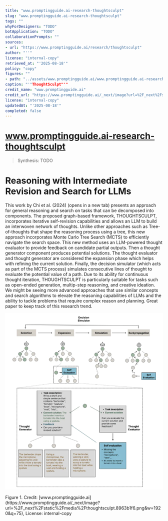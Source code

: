 ```yaml
---
title: "www.promptingguide.ai-research-thoughtsculpt"
slug: "www.promptingguide.ai-research-thoughtsculpt"
tags: ""
whyForDesigners: "TODO"
botApplication: "TODO"
collaborationPrompts: ""
sources:
- url: "https://www.promptingguide.ai/research/thoughtsculpt"
author: "''"
license: "internal-copy"
retrieved_at: "'2025-08-18'"
policy: "copy"
figures: ""
- path: "../assets/www.promptingguide.ai/www.promptingguide.ai-research-thoughtsculpt/45445da69bae.webp"
caption: "'"ThoughtSculpt"'"
credit_name: "www.promptingguide.ai"
credit_url: "https://www.promptingguide.ai/_next/image?url=%2F_next%2Fstatic%2Fmedia%2Fthoughtsculpt.8963b1f6.png&w=1920&q=75"
license: "internal-copy"
updatedAt: "'2025-08-18'"
completed: false
---
```


# www.promptingguide.ai-research-thoughtsculpt

> Synthesis: TODO

# Reasoning with Intermediate Revision and Search for LLMs
This work by Chi et al. (2024) (opens in a new tab) presents an approach for general reasoning and search on tasks that can be decomposed into components.
The proposed graph-based framework, THOUGHTSCULPT, incorporates iterative self-revision capabilities and allows an LLM to build an interwoven network of thoughts.
Unlike other approaches such as Tree-of-thoughts that shape the reasoning process using a tree, this new approach incorporates Monte Carlo Tree Search (MCTS) to efficiently navigate the search space.
This new method uses an LLM-powered thought evaluator to provide feedback on candidate partial outputs. Then a thought generator component produces potential solutions. The thought evaluator and thought generator are considered the expansion phase which helps with refining the current solution.
Finally, the decision simulator (which acts as part of the MCTS process) simulates consecutive lines of thought to evaluate the potential value of a path.
Due to its ability for continuous thought iteration, THOUGHTSCULPT is particularly suitable for tasks such as open-ended generation, multip-step reasoning, and creative ideation.
We might be seeing more advanced approaches that use similar concepts and search algorithms to elevate the reasoning capabilities of LLMs and the ability to tackle problems that require complex reason and planning. Great paper to keep track of this research trend.

!["ThoughtSculpt"](../assets/www.promptingguide.ai/www.promptingguide.ai-research-thoughtsculpt/45445da69bae.webp)
<figcaption>Figure 1. Credit: [www.promptingguide.ai](https://www.promptingguide.ai/_next/image?url=%2F_next%2Fstatic%2Fmedia%2Fthoughtsculpt.8963b1f6.png&w=1920&q=75), License: internal-copy</figcaption>
